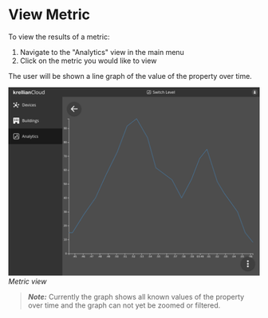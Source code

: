 # View Metric

To view the results of a metric:

1. Navigate to the "Analytics" view in the main menu
2. Click on the metric you would like to view

The user will be shown a line graph of the value of the property over time.

![Screenshot of a metric view with a line graph showing the change in a property's value over time](images/view_metric.png)
*Metric view*

> **_Note:_** Currently the graph shows all known values of the property over time and the graph can not yet be zoomed or filtered.
